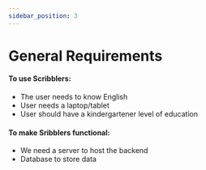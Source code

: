 ```yaml
---
sidebar_position: 3
---
```


# General Requirements

#### To use Scribblers: 
* The user needs to know English
* User needs a laptop/tablet
* User should have a kindergartener level of education

#### To make Sribblers functional:
* We need a server to host the backend
* Database to store data
